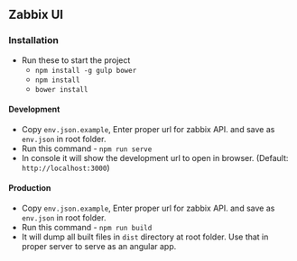 Zabbix UI
---

### Installation

- Run these to start the project
  - `npm install -g gulp bower`
  - `npm install`
  - `bower install`

#### Development

- Copy `env.json.example`, Enter proper url for zabbix API. and save as `env.json` in root folder.
- Run this command - `npm run serve`
- In console it will show the development url to open in browser. (Default: `http://localhost:3000`)

#### Production

- Copy `env.json.example`, Enter proper url for zabbix API. and save as `env.json` in root folder.
- Run this command - `npm run build`
- It will dump all built files in `dist` directory at root folder. Use that in proper server to serve as an angular app.

